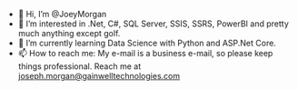 - 👋 Hi, I’m @JoeyMorgan
- 👀 I’m interested in .Net, C#, SQL Server, SSIS, SSRS, PowerBI and pretty much anything except golf.
- 🌱 I’m currently learning Data Science with Python and ASP.Net Core.
- 📫 How to reach me: My e-mail is a business e-mail, so please keep things professional. Reach me at joseph.morgan@gainwelltechnologies.com

<!---
JoeyMorgan/JoeyMorgan is a ✨ special ✨ repository because its `README.md` (this file) appears on your GitHub profile.
You can click the Preview link to take a look at your changes.
--->
